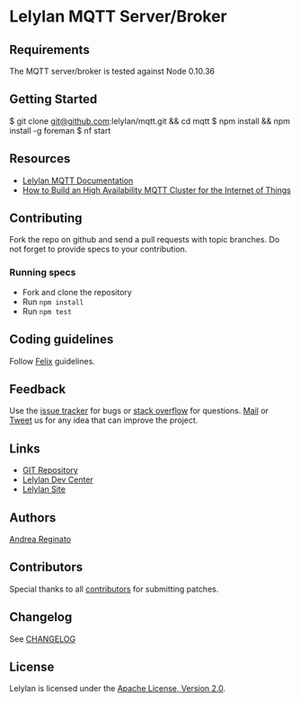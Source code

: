 # Lelylan MQTT Server/Broker

## Requirements

The MQTT server/broker is tested against Node 0.10.36


## Getting Started

$ git clone git@github.com:lelylan/mqtt.git && cd mqtt
$ npm install && npm install -g foreman
$ nf start

## Resources

* [Lelylan MQTT Documentation](http://dev.lelylan.com/api#api-physical-mqtt)
* [How to Build an High Availability MQTT Cluster for the Internet of Things](https://medium.com/@lelylan/how-to-build-an-high-availability-mqtt-cluster-for-the-internet-of-things-8011a06bd000)


## Contributing

Fork the repo on github and send a pull requests with topic branches.
Do not forget to provide specs to your contribution.


### Running specs

* Fork and clone the repository
* Run `npm install`
* Run `npm test`


## Coding guidelines

Follow [Felix](http://nodeguide.com/style.html) guidelines.


## Feedback

Use the [issue tracker](http://github.com/lelylan/mqtt/issues) for bugs or [stack overflow](http://stackoverflow.com/questions/tagged/lelylan) for questions.
[Mail](mailto:dev@lelylan.com) or [Tweet](http://twitter.com/lelylan) us for any idea that can improve the project.


## Links

* [GIT Repository](http://github.com/lelylan/mqtt)
* [Lelylan Dev Center](http://dev.lelylan.com)
* [Lelylan Site](http://lelylan.com)


## Authors

[Andrea Reginato](https://www.linkedin.com/in/andreareginato)


## Contributors

Special thanks to all [contributors](https://github.com/lelylan/mqtt/contributors)
for submitting patches.


## Changelog

See [CHANGELOG](https://github.com/lelylan/mqtt/blob/master/CHANGELOG.md)


## License

Lelylan is licensed under the [Apache License, Version 2.0](http://www.apache.org/licenses/LICENSE-2.0).
